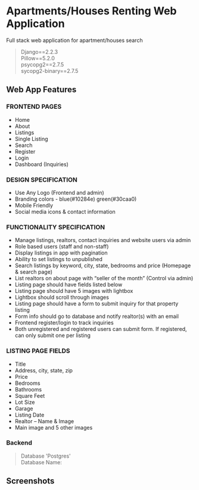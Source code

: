 # Apartments/Houses Renting Web Application

Full stack web application for apartment/houses search  

> Django==2.2.3     
> Pillow==5.2.0      
> psycopg2==2.7.5     
> sycopg2-binary==2.7.5    

## Web App Features
### FRONTEND PAGES

- Home   
- About
- Listings
- Single Listing
- Search   
- Register    
- Login    
- Dashboard (Inquiries)      

### DESIGN SPECIFICATION     

- Use Any Logo (Frontend and admin)
- Branding colors - blue(#10284e) green(#30caa0)
- Mobile Friendly
- Social media icons & contact information

### FUNCTIONALITY SPECIFICATION

- Manage listings, realtors, contact inquiries and website users via admin
- Role based users (staff and non-staff)
- Display listings in app with pagination
- Ability to set listings to unpublished
- Search listings by keyword, city, state, bedrooms and price (Homepage & search page)
- List realtors on about page with “seller of the month” (Control via admin)
- Listing page should have fields listed below
- Listing page should have 5 images with lightbox
- Lightbox should scroll through images
- Listing page should have a form to submit inquiry for that property listing
- Form info should go to database and notify realtor(s) with an email
- Frontend register/login to track inquiries
- Both unregistered and registered users can submit form. If registered, can only submit one per listing

### LISTING PAGE FIELDS

- Title          
- Address, city, state, zip    
- Price    
- Bedrooms   
- Bathrooms    
- Square Feet    
- Lot Size   
- Garage    
- Listing Date    
- Realtor – Name & Image     
- Main image and 5 other images   

### Backend

> Database 'Postgres'      
> Database Name:     

## Screenshots
